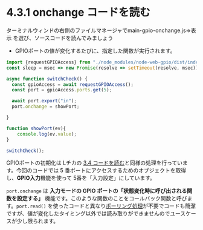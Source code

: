 # 4.3.1 onchange コードを読む
ターミナルウィンドの右側のファイルマネージャでmain-gpio-onchange.js⇒表示 を選び、ソースコードを読んでみましょう

* GPIOポートの値が変化するたびに、指定した関数が実行されます。

```js
import {requestGPIOAccess} from "./node_modules/node-web-gpio/dist/index.js";
const sleep = msec => new Promise(resolve => setTimeout(resolve, msec));

async function switchCheck() {
  const gpioAccess = await requestGPIOAccess();
  const port = gpioAccess.ports.get(5);

  await port.export("in");
  port.onchange = showPort;

}

function showPort(ev){
	console.log(ev.value);
}

switchCheck();
```

GPIOポートの初期化は Lチカの [3.4 コードを読む](./chapter_3-4.md)と同様の処理を行っています。今回のコードでは 5 番ポートにアクセスするためのオブジェクトを取得し、**GPIO入力**機能を使って 5番を「入力設定」にしています。

`port.onchange` は **入力モードの GPIO ポートの「状態変化時に呼び出される関数を設定する」** 機能です。このような関数のことをコールバック関数と呼びます。`port.read()` を使ったコードと異なり[ポーリング処理](./chapter_4-4.md)が不要でコードも簡潔ですが、値が変化したタイミング以外では読み取りができませんのでユースケースが少し限られます。